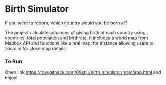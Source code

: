 # Birth Simulator

If you were to reborn, which country would you be born at?

The project calculates chances of giving birth at each country using countries' total population and birthrate. It includes a world map from Mapbox API and functions like a real map, for instance allowing users to zoom in for close map details.

### To Run

Open link https://raw.githack.com/09shir/birth_simulator/main/app.html and enjoy!
